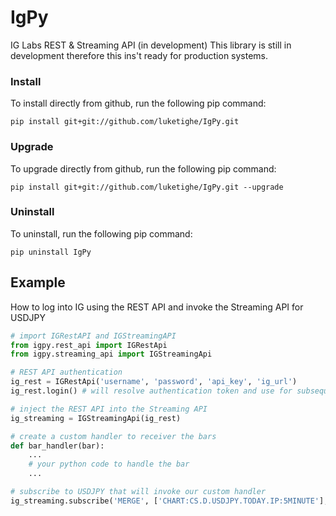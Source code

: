 # IgPy
IG Labs REST &amp; Streaming API (in development)
This library is still in development therefore this ins't ready for production systems.

### Install
To install directly from github, run the following pip command:

```shell
pip install git+git://github.com/luketighe/IgPy.git
```

### Upgrade
To upgrade directly from github, run the following pip command:

```shell
pip install git+git://github.com/luketighe/IgPy.git --upgrade
```

### Uninstall
To uninstall, run the following pip command:
```shell
pip uninstall IgPy
```

## Example

How to log into IG using the REST API and invoke the Streaming API for USDJPY
```python
# import IGRestAPI and IGStreamingAPI
from igpy.rest_api import IGRestApi
from igpy.streaming_api import IGStreamingApi

# REST API authentication
ig_rest = IGRestApi('username', 'password', 'api_key', 'ig_url')
ig_rest.login() # will resolve authentication token and use for subsequent REST/Streaming requests

# inject the REST API into the Streaming API
ig_streaming = IGStreamingApi(ig_rest)

# create a custom handler to receiver the bars
def bar_handler(bar):
    ...
    # your python code to handle the bar
    ...

# subscribe to USDJPY that will invoke our custom handler
ig_streaming.subscribe('MERGE', ['CHART:CS.D.USDJPY.TODAY.IP:5MINUTE'], ['UTM', 'BID_OPEN', 'BID_HIGH', 'BID_LOW', 'BID_CLOSE', 'CONS_END'], bar_handler)

```

